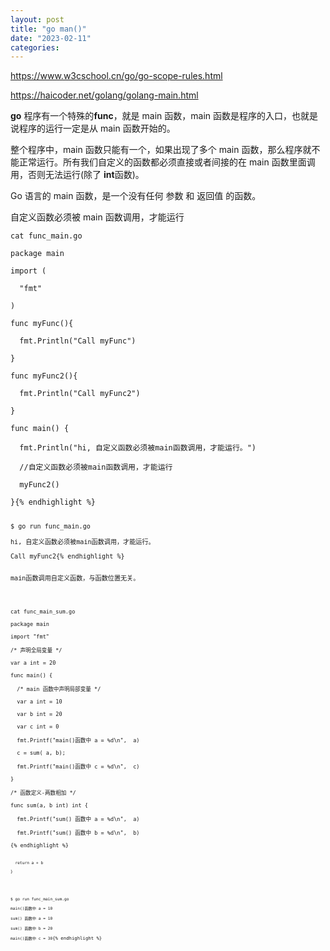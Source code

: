 ```yaml
---
layout: post
title: "go man()"
date: "2023-02-11"
categories: 
---
```

<p><a href="https://www.w3cschool.cn/go/go-scope-rules.html">https://www.w3cschool.cn/go/go-scope-rules.html</a></p>

<p><a href="https://haicoder.net/golang/golang-main.html">https://haicoder.net/golang/golang-main.html</a></p>

<p><strong>go</strong> 程序有一个特殊的<strong>func</strong>，就是 main 函数，main 函数是程序的入口，也就是说程序的运行一定是从 main 函数开始的。</p>

<p>整个程序中，main 函数只能有一个，如果出现了多个 main 函数，那么程序就不能正常运行。所有我们自定义的函数都必须直接或者间接的在 main 函数里面调用，否则无法运行(除了 <strong>int</strong>函数)。</p>

<p>Go 语言的 main 函数，是一个没有任何 参数 和 返回值 的函数。</p>

<p>自定义函数必须被 main 函数调用，才能运行</p>

<pre>
<code>cat func_main.go

package main

import (

&nbsp; &quot;fmt&quot;

)

func myFunc(){

&nbsp; fmt.Println(&quot;Call myFunc&quot;)

}

func myFunc2(){

&nbsp; fmt.Println(&quot;Call myFunc2&quot;)

}

func main() {

&nbsp; fmt.Println(&quot;hi, 自定义函数必须被main函数调用，才能运行。&quot;)

&nbsp; //自定义函数必须被main函数调用，才能运行

&nbsp; myFunc2()

}{% endhighlight %}

<pre>
<code>$ go run func_main.go

hi, 自定义函数必须被main函数调用，才能运行。

Call myFunc2{% endhighlight %}

<p>main函数调用自定义函数，与函数位置无关。</p>

<pre>
<code>cat func_main_sum.go

package main

import &quot;fmt&quot;

/* 声明全局变量 */

var a int = 20

func main() {

&nbsp; /* main 函数中声明局部变量 */

&nbsp; var a int = 10

&nbsp; var b int = 20

&nbsp; var c int = 0

&nbsp; fmt.Printf(&quot;main()函数中 a = %d\n&quot;,&nbsp; a)

&nbsp; c = sum( a, b);

&nbsp; fmt.Printf(&quot;main()函数中 c = %d\n&quot;,&nbsp; c)

}

/* 函数定义-两数相加 */

func sum(a, b int) int {

&nbsp; fmt.Printf(&quot;sum() 函数中 a = %d\n&quot;,&nbsp; a)

&nbsp; fmt.Printf(&quot;sum() 函数中 b = %d\n&quot;,&nbsp; b)

{% endhighlight %}

<p><code><code>&nbsp; return a + b<br />
}</code></code></p>

<pre>
<code><code>$ go run func_main_sum.go

main()函数中 a = 10

sum() 函数中 a = 10

sum() 函数中 b = 20

main()函数中 c = 30</code>{% endhighlight %}

<p><code>&nbsp;</code></p>

<p><code>&nbsp;</code></p>

<p><code>&nbsp;</code></p>

